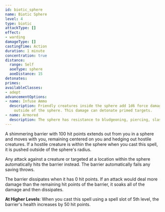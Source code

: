```yaml
---
id: biotic_sphere
name: Biotic Sphere
level: 4
type: biotic
attackType: []
effect:
- warding
damageType: []
castingTime: Action
duration: 1 minute
concentration: true
distance:
  range: Self
  aoeType: sphere
  aoeDistance: 15
detonates: 
primes: 
availableClasses:
- adept
advancementOptions:
- name: Infuse Ammo
  description: Friendly creatures inside the sphere add 1d6 force damage to all ranged weapon attacks against creatures
    outside of the sphere. This damage can detonate primed targets.
- name: Armored
  description: The sphere has resistance to bludgeoning, piercing, slashing, and thunder damage, but only has 75 hit points.
---
```

A shimmering barrier with 100 hit points extends out from you in a <me-distance length="15" adj /> sphere and moves with you, remaining centered on
you and hedging out hostile creatures. If a hostile creature is within the sphere when you cast this spell, it is pushed
outside of the sphere's radius.

Any attack against a creature or targeted at a location within the sphere automatically hits the barrier instead. The barrier
automatically fails any saving throws.

The barrier dissipates when it has 0 hit points. If an attack would deal more damage than the remaining hit points of the
barrier, it soaks all of the damage and then dissipates.

__At Higher Levels__: When you cast this spell using a spell slot of 5th level, the barrier's health increases by 50 hit points.
